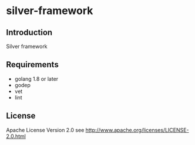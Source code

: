 silver-framework
======

## Introduction
Silver framework 

## Requirements
* golang 1.8 or later
* godep
* vet
* lint

## License
Apache License Version 2.0 see http://www.apache.org/licenses/LICENSE-2.0.html

